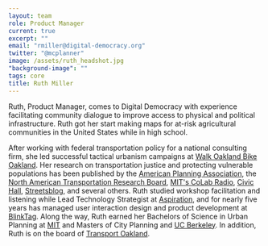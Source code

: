 ```yaml
---
layout: team
role: Product Manager
current: true
excerpt: ""
email: "rmiller@digital-democracy.org"
twitter: "@mcplanner"
image: /assets/ruth_headshot.jpg
"background-image": ""
tags: core
title: Ruth Miller
---
```


Ruth, Product Manager, comes to Digital Democracy with experience facilitating community dialogue to improve access to physical and political infrastructure. Ruth got her start making maps for at-risk agricultural communities in the United States while in high school.

After working with federal transportation policy for a national consulting firm, she led successful tactical urbanism campaigns at [Walk Oakland Bike Oakland](http://soundcloud.com/livableberkeley/livability-report-september-2011). Her research on transportation justice and protecting vulnerable populations has been published by the [American Planning Association](http://www.planning.org/thenewplanner/2012/win/parklets.htm), the [North American Transportation Research Board](http://trb.org/), [MIT's CoLab Radio](http://colabradio.mit.edu/the-misappropriation-of-public-safety-in-occupy-oakland/), [Civic Hall](http://civichall.org/contributor/ruth-miller/), [Streetsblog](http://cal.streetsblog.org/2015/05/19/what-oakland-mayors-proposal-for-a-department-of-transportation-means/), and several others. Ruth studied workshop facilitation and listening while Lead Technology Strategist at [Aspiration](https://aspirationtech.org), and for nearly five years has managed user interaction design and product development at [BlinkTag](http://www.http://blinktag.com). Along the way, Ruth earned her Bachelors of Science in Urban Planning at [MIT](http://dusp.mit.edu) and Masters of City Planning and [UC Berkeley](http://ced.berkeley.edu/academics/city-regional-planning/). In addition, Ruth is on the board of [Transport Oakland](http://www.transportoakland.org).
